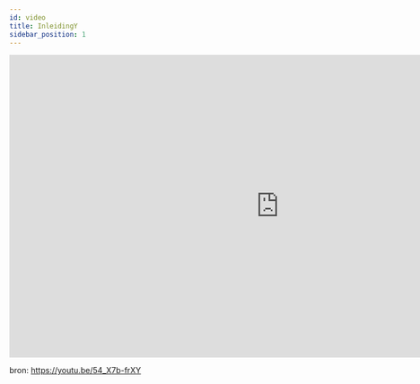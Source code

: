 ```yaml
---
id: video
title: InleidingY
sidebar_position: 1
---
```


<p align="center">
<iframe width="960" height="540" src="https://www.youtube.com/embed/54_X7b-frXY" frameborder="0" allow="accelerometer; autoplay; encrypted-media; gyroscope; picture-in-picture" allowfullscreen ali></iframe>
</p>


bron: https://youtu.be/54_X7b-frXY